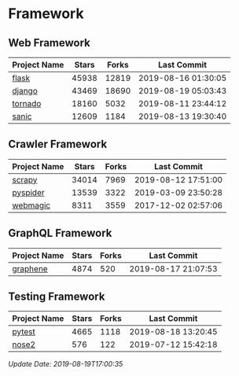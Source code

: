 # Framework

## Web Framework

| Project Name | Stars | Forks | Last Commit |
| ------------ | ----- | ----- | ----------- |
| [flask](https://github.com/pallets/flask) | 45938 | 12819 | 2019-08-16 01:30:05 |
| [django](https://github.com/django/django) | 43469 | 18690 | 2019-08-19 05:03:43 |
| [tornado](https://github.com/tornadoweb/tornado) | 18160 | 5032 | 2019-08-11 23:44:12 |
| [sanic](https://github.com/huge-success/sanic) | 12609 | 1184 | 2019-08-13 19:30:40 |

## Crawler Framework

| Project Name | Stars | Forks | Last Commit |
| ------------ | ----- | ----- | ----------- |
| [scrapy](https://github.com/scrapy/scrapy) | 34014 | 7969 | 2019-08-12 17:51:00 |
| [pyspider](https://github.com/binux/pyspider) | 13539 | 3322 | 2019-03-09 23:50:28 |
| [webmagic](https://github.com/code4craft/webmagic) | 8311 | 3559 | 2017-12-02 02:57:06 |

## GraphQL Framework

| Project Name | Stars | Forks | Last Commit |
| ------------ | ----- | ----- | ----------- |
| [graphene](https://github.com/graphql-python/graphene) | 4874 | 520 | 2019-08-17 21:07:53 |

## Testing Framework

| Project Name | Stars | Forks | Last Commit |
| ------------ | ----- | ----- | ----------- |
| [pytest](https://github.com/pytest-dev/pytest) | 4665 | 1118 | 2019-08-18 13:20:45 |
| [nose2](https://github.com/nose-devs/nose2) | 576 | 122 | 2019-07-12 15:42:18 |

*Update Date: 2019-08-19T17:00:35*